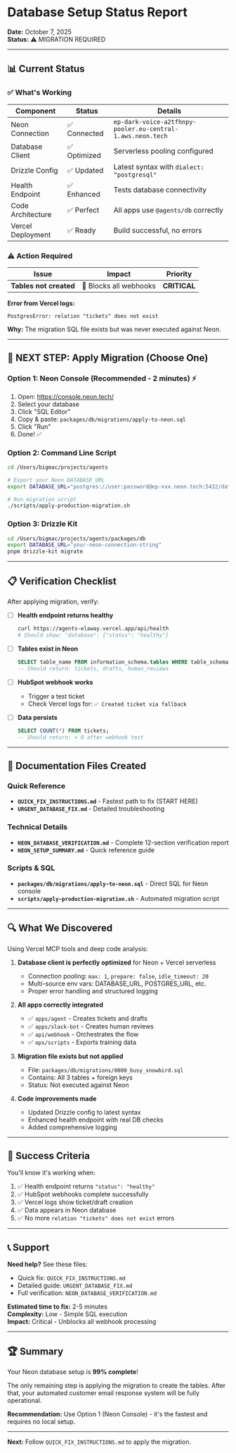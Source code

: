 # Database Setup Status Report

**Date:** October 7, 2025  
**Status:** ⚠️ MIGRATION REQUIRED

---

## 📊 Current Status

### ✅ What's Working

| Component         | Status       | Details                                                    |
| ----------------- | ------------ | ---------------------------------------------------------- |
| Neon Connection   | ✅ Connected | `ep-dark-voice-a2tfhnpy-pooler.eu-central-1.aws.neon.tech` |
| Database Client   | ✅ Optimized | Serverless pooling configured                              |
| Drizzle Config    | ✅ Updated   | Latest syntax with `dialect: "postgresql"`                 |
| Health Endpoint   | ✅ Enhanced  | Tests database connectivity                                |
| Code Architecture | ✅ Perfect   | All apps use `@agents/db` correctly                        |
| Vercel Deployment | ✅ Ready     | Build successful, no errors                                |

### ⚠️ Action Required

| Issue                  | Impact                 | Priority     |
| ---------------------- | ---------------------- | ------------ |
| **Tables not created** | 🔴 Blocks all webhooks | **CRITICAL** |

**Error from Vercel logs:**

```
PostgresError: relation "tickets" does not exist
```

**Why:** The migration SQL file exists but was never executed against Neon.

---

## 🚀 NEXT STEP: Apply Migration (Choose One)

### Option 1: Neon Console (Recommended - 2 minutes) ⚡

1. Open: https://console.neon.tech/
2. Select your database
3. Click "SQL Editor"
4. Copy & paste: `packages/db/migrations/apply-to-neon.sql`
5. Click "Run"
6. Done! ✅

### Option 2: Command Line Script

```bash
cd /Users/bigmac/projects/agents

# Export your Neon DATABASE_URL
export DATABASE_URL="postgres://user:password@ep-xxx.neon.tech:5432/database?sslmode=require"

# Run migration script
./scripts/apply-production-migration.sh
```

### Option 3: Drizzle Kit

```bash
cd /Users/bigmac/projects/agents/packages/db
export DATABASE_URL="your-neon-connection-string"
pnpm drizzle-kit migrate
```

---

## 📋 Verification Checklist

After applying migration, verify:

- [ ] **Health endpoint returns healthy**

  ```bash
  curl https://agents-elaway.vercel.app/api/health
  # Should show: "database": {"status": "healthy"}
  ```

- [ ] **Tables exist in Neon**

  ```sql
  SELECT table_name FROM information_schema.tables WHERE table_schema = 'public';
  -- Should return: tickets, drafts, human_reviews
  ```

- [ ] **HubSpot webhook works**
  - Trigger a test ticket
  - Check Vercel logs for: `✅ Created ticket via fallback`

- [ ] **Data persists**
  ```sql
  SELECT COUNT(*) FROM tickets;
  -- Should return: > 0 after webhook test
  ```

---

## 📁 Documentation Files Created

### Quick Reference

- **`QUICK_FIX_INSTRUCTIONS.md`** - Fastest path to fix (START HERE)
- **`URGENT_DATABASE_FIX.md`** - Detailed troubleshooting

### Technical Details

- **`NEON_DATABASE_VERIFICATION.md`** - Complete 12-section verification report
- **`NEON_SETUP_SUMMARY.md`** - Quick reference guide

### Scripts & SQL

- **`packages/db/migrations/apply-to-neon.sql`** - Direct SQL for Neon console
- **`scripts/apply-production-migration.sh`** - Automated migration script

---

## 🔍 What We Discovered

Using Vercel MCP tools and deep code analysis:

1. **Database client is perfectly optimized** for Neon + Vercel serverless
   - Connection pooling: `max: 1`, `prepare: false`, `idle_timeout: 20`
   - Multi-source env vars: DATABASE_URL, POSTGRES_URL, etc.
   - Proper error handling and structured logging

2. **All apps correctly integrated**
   - ✅ `apps/agent` - Creates tickets and drafts
   - ✅ `apps/slack-bot` - Creates human reviews
   - ✅ `api/webhook` - Orchestrates the flow
   - ✅ `ops/scripts` - Exports training data

3. **Migration file exists but not applied**
   - File: `packages/db/migrations/0000_busy_snowbird.sql`
   - Contains: All 3 tables + foreign keys
   - Status: Not executed against Neon

4. **Code improvements made**
   - Updated Drizzle config to latest syntax
   - Enhanced health endpoint with real DB checks
   - Added comprehensive logging

---

## 🎯 Success Criteria

You'll know it's working when:

1. ✅ Health endpoint returns `"status": "healthy"`
2. ✅ HubSpot webhooks complete successfully
3. ✅ Vercel logs show ticket/draft creation
4. ✅ Data appears in Neon database
5. ✅ No more `relation "tickets" does not exist` errors

---

## 📞 Support

**Need help?** See these files:

- Quick fix: `QUICK_FIX_INSTRUCTIONS.md`
- Detailed guide: `URGENT_DATABASE_FIX.md`
- Full verification: `NEON_DATABASE_VERIFICATION.md`

**Estimated time to fix:** 2-5 minutes  
**Complexity:** Low - Simple SQL execution  
**Impact:** Critical - Unblocks all webhook processing

---

## 🏆 Summary

Your Neon database setup is **99% complete**!

The only remaining step is applying the migration to create the tables. After that, your automated customer email response system will be fully operational.

**Recommendation:** Use Option 1 (Neon Console) - it's the fastest and requires no local setup.

---

**Next:** Follow `QUICK_FIX_INSTRUCTIONS.md` to apply the migration.
